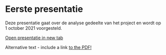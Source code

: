 # Eerste presentatie

<p>Deze presentatie gaat over de analyse gedeelte van het project en wordt op 1 october 2021 voorgesteld.</p>

<a href="./assets/presentaties/01_presentatie-sct_analyse.pdf" target="_blank">Open presentatie in new tab</a>
<br>

<div class="pdf-schema">
    <object data="./assets/presentaties/01_presentatie-sct_analyse.pdf#page=1" type="application/pdf" width="100%" height="100%">
        <p>Alternative text - include a link <a href="./assets/presentaties/01_presentatie-sct_analyse.pdf">to the PDF!</a></p>
    </object>
</div>